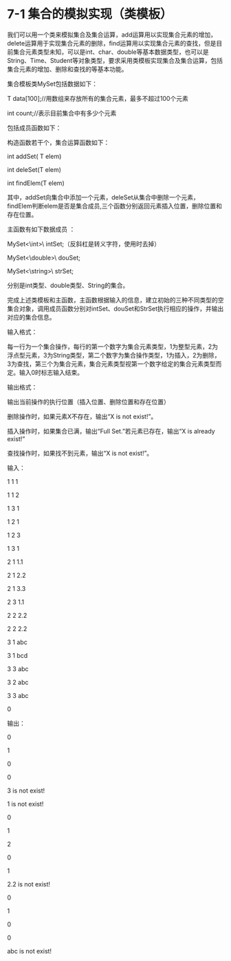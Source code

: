 # 7-1 集合的模拟实现（类模板）
我们可以用一个类来模拟集合及集合运算，add运算用以实现集合元素的增加，delete运算用于实现集合元素的删除，find运算用以实现集合元素的查找，但是目前集合元素类型未知，可以是int、char、double等基本数据类型，也可以是String、Time、Student等对象类型，要求采用类模板实现集合及集合运算，包括集合元素的增加、删除和查找的等基本功能。

集合模板类MySet包括数据如下：

T data[100];//用数组来存放所有的集合元素，最多不超过100个元素

int count;//表示目前集合中有多少个元素

包括成员函数如下：

构造函数若干个，集合运算函数如下：

int addSet( T elem)

int deleSet(T elem)

int findElem(T elem)

其中，addSet向集合中添加一个元素，deleSet从集合中删除一个元素，findElem判断elem是否是集合成员,三个函数分别返回元素插入位置，删除位置和存在位置。

主函数有如下数据成员 ：

MySet<\int>\ intSet;（反斜杠是转义字符，使用时去掉）

MySet<\double>\ douSet;

MySet<\string>\ strSet;

分别是int类型、double类型、String的集合。

完成上述类模板和主函数，主函数根据输入的信息，建立初始的三种不同类型的空集合对象，调用成员函数分别对intSet、douSet和StrSet执行相应的操作，并输出对应的集合信息。

输入格式：

每一行为一个集合操作，每行的第一个数字为集合元素类型，1为整型元素，2为浮点型元素，3为String类型，第二个数字为集合操作类型，1为插入，2为删除，3为查找，第三个为集合元素，集合元素类型视第一个数字给定的集合元素类型而定。输入0时标志输入结束。

输出格式：

输出当前操作的执行位置（插入位置、删除位置和存在位置）

删除操作时，如果元素X不存在，输出“X is not exist!”。

插入操作时，如果集合已满，输出“Full Set.”若元素已存在，输出“X is already exist!”

查找操作时，如果找不到元素，输出“X is not exist!”。

输入：

1 1 1

1 1 2

1 3 1

1 2 1

1 2 3

1 3 1

2 1 1.1

2 1 2.2

2 1 3.3

2 3 1.1

2 2 2.2

2 2 2.2

3 1 abc

3 1 bcd

3 3 abc

3 2 abc

3 3 abc

0

输出：

0

1

0

0

3 is not exist!

1 is not exist!

0

1

2

0

1

2.2 is not exist!

0

1

0

0

abc is not exist!

